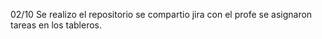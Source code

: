 02/10
Se realizo el repositorio 
se compartio jira con el profe
se asignaron tareas en los tableros.
